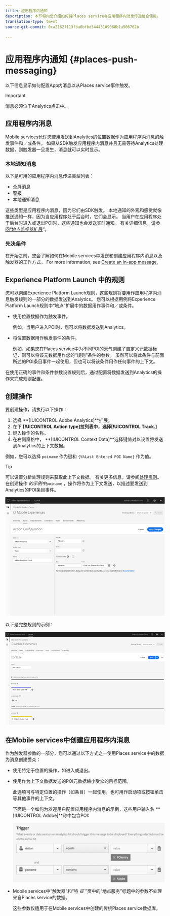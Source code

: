 ```yaml
---
title: 应用程序内通知
description: 本节将向您介绍如何将Places service与应用程序内消息传递结合使用。
translation-type: tm+mt
source-git-commit: 0ca2162f113fba6bfbd54443109068b1a506762b

---
```



# 应用程序内通知 {#places-push-messaging}

以下信息显示如何配置App内消息以从Places service事件触发。

>[!IMPORTANT]
>
>消息必须位于Analytics点击中。

## 应用程序内消息

Mobile services允许您使用发送到Analytics的位置数据作为应用程序内消息的触发事件和／或条件。 如果从SDK触发应用程序内消息并且无需等待Analytics处理数据，则触发器一旦发生，消息就可以实时显示。

### 本地通知消息

以下是可用的应用程序内消息传递类型列表：

* 全屏消息
* 警报
* 本地通知消息

这些类型是应用程序内消息，因为它们由SDK触发。 本地通知的外观和感觉就像推送通知一样，因为当应用程序处于后台时，它们会显示。 当用户在应用程序处于后台时进入或退出POI时，这些通知也会发送实时通知。 有关详细信息，请参 [阅“地点监视器扩展](/help/places-ext-aep-sdks/places-monitor-extension/places-monitor-extension.md)”。

### 先决条件

在开始之前，您会了解如何在Mobile services中发送和创建应用程序内消息以及触发器的工作方式。 For more information, see [Create an in-app message.](https://docs.adobe.com/content/help/en/mobile-services/using/messaging-ug/inapp-messages/t-in-app-message.html)

##  Experience Platform Launch 中的规则

您可以创建Experience Platform Launch规则，这些规则将要用作应用程序内消息触发规则的一部分的数据发送到Analytics。 您可以根据用例将Experience Platform Launch规则中“地点”扩展中的数据用作事件和／或条件。

* 使用位置数据作为触发事件。

   例如，当用户进入POI时，您可以将数据发送到Analytics。

* 将位置数据用作触发事件的条件。

   例如，如果您在Places service中为不同POI的天气创建了自定义元数据标记，则可以将该元数据用作您的“规则”条件的参数。 虽然可以将此条件与前面所述的POI条目事件一起使用，但也可以将该条件用作任何事件的上下文。

在使用正确的事件和条件参数设置规则后，通过配置将数据发送到Analytics的操作来完成规则配置。

## 创建操作

要创建操作，请执行以下操作：

1. 选择 **[!UICONTROL Adobe Analytics]**扩展。
1. 在下 **[!UICONTROL Action type]**拉列表中，选择**[!UICONTROL Track.]**
1. 键入操作的名称。
1. 在右侧窗格中， **[!UICONTROL Context Data]**选择键值对以设置将发送到Analytics的上下文数据。

例如，您可以选择 `poiname` 作为键和 `{%%Last Entered POI Name}` 作为值。

>[!TIP]
>
>可以设置分析处理规则来获取此上下文数据。 有关更多信息，请参阅[处理规则](https://docs.adobe.com/content/help/en/analytics/implementation/analytics-basics/ref-processing-rules.html)。在创建操作 *的示例中*`poiname` ，操作将作为上下文发送，以描述要发送到Analytics的POI条目事件。

![创建操作](/help/assets/configure-action.png)

以下是完整规则的示例：

![完整规则](/help/assets/create-a-rule.png)

## 在Mobile services中创建应用程序内消息

作为触发器参数的一部分，您可以通过以下方式之一使用Places service中的数据为消息创建受众：

* 使用特定于位置的操作，如进入或退出。
* 使用作为上下文数据发送的POI元数据缩小受众的目标范围。

   此选项可与特定位置的操作（如条目）一起使用，也可用作启动项或按钮单击等其他事件的上下文。

   下面是一个如何为欢迎用户配置应用程序内消息的示例，这些用户输入名 **[!UICONTROL Adobe]**称中包含POI:

   ![触发参数](/help/assets/trigger-parameters.png)

* Mobile services中“触发器”和“特 *征* ”页中的“地点服务”标题中的参数不处理来自Places service的数据。

   这些参数仅适用于在Mobile services中创建的传统Places service数据库。